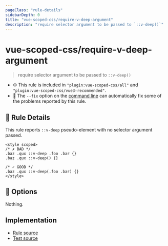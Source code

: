 ```yaml
---
pageClass: "rule-details"
sidebarDepth: 0
title: "vue-scoped-css/require-v-deep-argument"
description: "require selector argument to be passed to `::v-deep()`"
---
```

# vue-scoped-css/require-v-deep-argument

> require selector argument to be passed to `::v-deep()`

- :gear: This rule is included in `"plugin:vue-scoped-css/all"` and `"plugin:vue-scoped-css/vue3-recommended"`.
- :wrench: The `--fix` option on the [command line](https://eslint.org/docs/user-guide/command-line-interface#fixing-problems) can automatically fix some of the problems reported by this rule.

## :book: Rule Details

This rule reports `::v-deep` pseudo-element with no selector argument passed.

<eslint-code-block fix :rules="{'vue-scoped-css/require-v-deep-argument': ['error']}">

```vue
<style scoped>
/* ✗ BAD */
.baz .qux ::v-deep .foo .bar {}
.baz .qux ::v-deep() {}

/* ✓ GOOD */
.baz .qux ::v-deep(.foo .bar) {}
</style>
```

</eslint-code-block>

## :wrench: Options

Nothing.

## Implementation

- [Rule source](https://github.com/future-architect/eslint-plugin-vue-scoped-css/blob/master/lib/rules/require-v-deep-argument.ts)
- [Test source](https://github.com/future-architect/eslint-plugin-vue-scoped-css/blob/master/tests/lib/rules/require-v-deep-argument.js)
